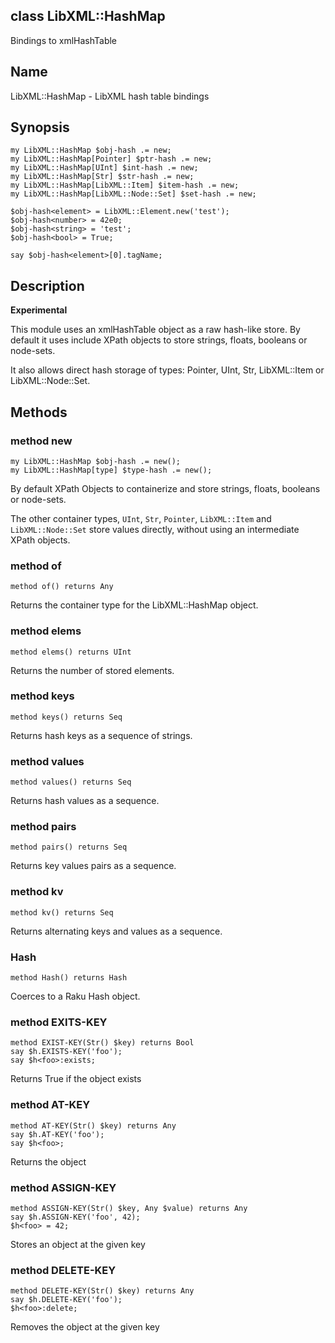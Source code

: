class LibXML::HashMap
---------------------

Bindings to xmlHashTable

Name
----

LibXML::HashMap - LibXML hash table bindings

Synopsis
--------

    my LibXML::HashMap $obj-hash .= new;
    my LibXML::HashMap[Pointer] $ptr-hash .= new;
    my LibXML::HashMap[UInt] $int-hash .= new;
    my LibXML::HashMap[Str] $str-hash .= new;
    my LibXML::HashMap[LibXML::Item] $item-hash .= new;
    my LibXML::HashMap[LibXML::Node::Set] $set-hash .= new;

    $obj-hash<element> = LibXML::Element.new('test');
    $obj-hash<number> = 42e0;
    $obj-hash<string> = 'test';
    $obj-hash<bool> = True;

    say $obj-hash<element>[0].tagName;

Description
-----------

**Experimental**

This module uses an xmlHashTable object as a raw hash-like store. By default it uses include XPath objects to store strings, floats, booleans or node-sets.

It also allows direct hash storage of types: Pointer, UInt, Str, LibXML::Item or LibXML::Node::Set.

Methods
-------

### method new

    my LibXML::HashMap $obj-hash .= new();
    my LibXML::HashMap[type] $type-hash .= new();

By default XPath Objects to containerize and store strings, floats, booleans or node-sets.

The other container types, `UInt`, `Str`, `Pointer`, `LibXML::Item` and `LibXML::Node::Set` store values directly, without using an intermediate XPath objects.

### method of

    method of() returns Any

Returns the container type for the LibXML::HashMap object.

### method elems

    method elems() returns UInt

Returns the number of stored elements.

### method keys

    method keys() returns Seq

Returns hash keys as a sequence of strings.

### method values

    method values() returns Seq

Returns hash values as a sequence.

### method pairs

    method pairs() returns Seq

Returns key values pairs as a sequence.

### method kv

    method kv() returns Seq

Returns alternating keys and values as a sequence.

### Hash

    method Hash() returns Hash

Coerces to a Raku Hash object.

### method EXITS-KEY

    method EXIST-KEY(Str() $key) returns Bool
    say $h.EXISTS-KEY('foo');
    say $h<foo>:exists;

Returns True if the object exists

### method AT-KEY

    method AT-KEY(Str() $key) returns Any
    say $h.AT-KEY('foo');
    say $h<foo>;

Returns the object

### method ASSIGN-KEY

    method ASSIGN-KEY(Str() $key, Any $value) returns Any
    say $h.ASSIGN-KEY('foo', 42);
    $h<foo> = 42;

Stores an object at the given key

### method DELETE-KEY

    method DELETE-KEY(Str() $key) returns Any
    say $h.DELETE-KEY('foo');
    $h<foo>:delete;

Removes the object at the given key

